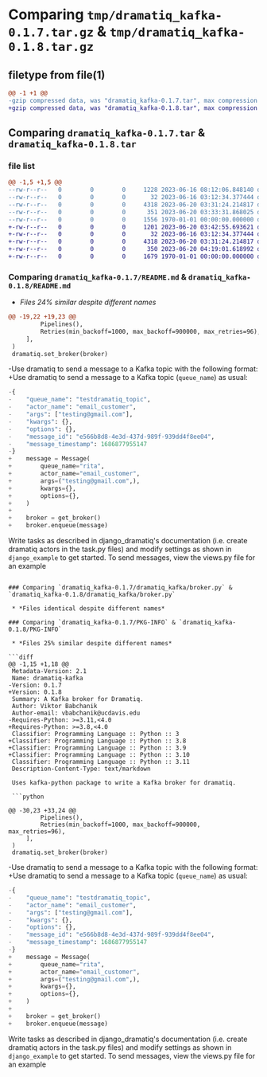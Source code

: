 # Comparing `tmp/dramatiq_kafka-0.1.7.tar.gz` & `tmp/dramatiq_kafka-0.1.8.tar.gz`

## filetype from file(1)

```diff
@@ -1 +1 @@
-gzip compressed data, was "dramatiq_kafka-0.1.7.tar", max compression
+gzip compressed data, was "dramatiq_kafka-0.1.8.tar", max compression
```

## Comparing `dramatiq_kafka-0.1.7.tar` & `dramatiq_kafka-0.1.8.tar`

### file list

```diff
@@ -1,5 +1,5 @@
--rw-r--r--   0        0        0     1228 2023-06-16 08:12:06.848140 dramatiq_kafka-0.1.7/README.md
--rw-r--r--   0        0        0       32 2023-06-16 03:12:34.377444 dramatiq_kafka-0.1.7/dramatiq_kafka/__init__.py
--rw-r--r--   0        0        0     4318 2023-06-20 03:31:24.214817 dramatiq_kafka-0.1.7/dramatiq_kafka/broker.py
--rw-r--r--   0        0        0      351 2023-06-20 03:33:31.868025 dramatiq_kafka-0.1.7/pyproject.toml
--rw-r--r--   0        0        0     1556 1970-01-01 00:00:00.000000 dramatiq_kafka-0.1.7/PKG-INFO
+-rw-r--r--   0        0        0     1201 2023-06-20 03:42:55.693621 dramatiq_kafka-0.1.8/README.md
+-rw-r--r--   0        0        0       32 2023-06-16 03:12:34.377444 dramatiq_kafka-0.1.8/dramatiq_kafka/__init__.py
+-rw-r--r--   0        0        0     4318 2023-06-20 03:31:24.214817 dramatiq_kafka-0.1.8/dramatiq_kafka/broker.py
+-rw-r--r--   0        0        0      350 2023-06-20 04:19:01.618992 dramatiq_kafka-0.1.8/pyproject.toml
+-rw-r--r--   0        0        0     1679 1970-01-01 00:00:00.000000 dramatiq_kafka-0.1.8/PKG-INFO
```

### Comparing `dramatiq_kafka-0.1.7/README.md` & `dramatiq_kafka-0.1.8/README.md`

 * *Files 24% similar despite different names*

```diff
@@ -19,22 +19,23 @@
         Pipelines(),
         Retries(min_backoff=1000, max_backoff=900000, max_retries=96),
     ],
 )
 dramatiq.set_broker(broker)
 ```
 
-Use dramatiq to send a message to a Kafka topic with the following format:
+Use dramatiq to send a message to a Kafka topic (`queue_name`) as usual:
 
 ```python
-{
-    "queue_name": "testdramatiq_topic",
-    "actor_name": "email_customer",
-    "args": ["testing@gmail.com"],
-    "kwargs": {},
-    "options": {},
-    "message_id": "e566b8d8-4e3d-437d-989f-939dd4f8ee04",
-    "message_timestamp": 1686877955147
-}
+    message = Message(
+        queue_name="rita",
+        actor_name="email_customer",
+        args=("testing@gmail.com",),
+        kwargs={},
+        options={},
+    )
+
+    broker = get_broker()
+    broker.enqueue(message)
 ```
 
 Write tasks as described in django_dramatiq's documentation (i.e. create dramatiq actors in the task.py files) and modify settings as shown in `django_example` to get started. To send messages, view the views.py file for an example
```

### Comparing `dramatiq_kafka-0.1.7/dramatiq_kafka/broker.py` & `dramatiq_kafka-0.1.8/dramatiq_kafka/broker.py`

 * *Files identical despite different names*

### Comparing `dramatiq_kafka-0.1.7/PKG-INFO` & `dramatiq_kafka-0.1.8/PKG-INFO`

 * *Files 25% similar despite different names*

```diff
@@ -1,15 +1,18 @@
 Metadata-Version: 2.1
 Name: dramatiq-kafka
-Version: 0.1.7
+Version: 0.1.8
 Summary: A Kafka broker for Dramatiq.
 Author: Viktor Babchanik
 Author-email: vbabchanik@ucdavis.edu
-Requires-Python: >=3.11,<4.0
+Requires-Python: >=3.8,<4.0
 Classifier: Programming Language :: Python :: 3
+Classifier: Programming Language :: Python :: 3.8
+Classifier: Programming Language :: Python :: 3.9
+Classifier: Programming Language :: Python :: 3.10
 Classifier: Programming Language :: Python :: 3.11
 Description-Content-Type: text/markdown
 
 Uses kafka-python package to write a Kafka broker for dramatiq.
 
 ```python
 
@@ -30,23 +33,24 @@
         Pipelines(),
         Retries(min_backoff=1000, max_backoff=900000, max_retries=96),
     ],
 )
 dramatiq.set_broker(broker)
 ```
 
-Use dramatiq to send a message to a Kafka topic with the following format:
+Use dramatiq to send a message to a Kafka topic (`queue_name`) as usual:
 
 ```python
-{
-    "queue_name": "testdramatiq_topic",
-    "actor_name": "email_customer",
-    "args": ["testing@gmail.com"],
-    "kwargs": {},
-    "options": {},
-    "message_id": "e566b8d8-4e3d-437d-989f-939dd4f8ee04",
-    "message_timestamp": 1686877955147
-}
+    message = Message(
+        queue_name="rita",
+        actor_name="email_customer",
+        args=("testing@gmail.com",),
+        kwargs={},
+        options={},
+    )
+
+    broker = get_broker()
+    broker.enqueue(message)
 ```
 
 Write tasks as described in django_dramatiq's documentation (i.e. create dramatiq actors in the task.py files) and modify settings as shown in `django_example` to get started. To send messages, view the views.py file for an example
```

